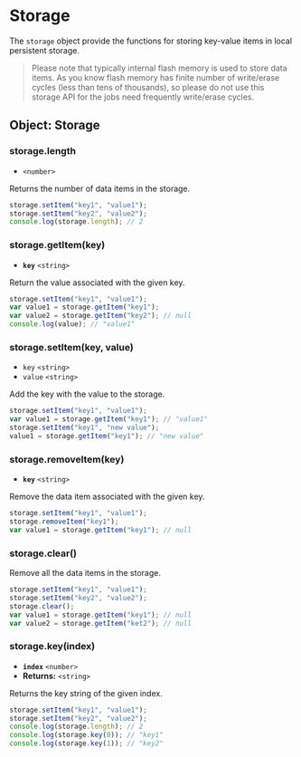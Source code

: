 # Storage

The `storage` object provide the functions for storing key-value items in local persistent storage.

> Please note that typically internal flash memory is used to store data items. As you know flash memory has finite number of write/erase cycles (less than tens of thousands), so please do not use this storage API for the jobs need frequently write/erase cycles.

## Object: Storage

### storage.length

* `<number>`

Returns the number of data items in the storage.

```javascript
storage.setItem("key1", "value1");
storage.setItem("key2", "value2");
console.log(storage.length); // 2
```

### storage.getItem(key)

* **`key`** `<string>`&#x20;

Return the value associated with the given key.

```javascript
storage.setItem("key1", "value1");
var value1 = storage.getItem("key1");
var value2 = storage.getItem("key2"); // null
console.log(value); // "value1"
```

### storage.setItem(key, value)

* `key` `<string>`&#x20;
* `value` `<string>`&#x20;

Add the key with the value to the storage.

```javascript
storage.setItem("key1", "value1");
var value1 = storage.getItem("key1"); // "value1"
storage.setItem("key1", "new value");
value1 = storage.getItem("key1"); // "new value"
```

### storage.removeItem(key)

* **`key`** `<string>`&#x20;

Remove the data item associated with the given key.

```javascript
storage.setItem("key1", "value1");
storage.removeItem("key1");
var value1 = storage.getItem("key1"); // null
```

### storage.clear()

Remove all the data items in the storage.

```javascript
storage.setItem("key1", "value1");
storage.setItem("key2", "value2");
storage.clear();
var value1 = storage.getItem("key1"); // null
var value2 = storage.getItem("ket2"); // null
```

### storage.key(index)

* **`index`** `<number>`&#x20;
* **Returns:** `<string>`&#x20;

Returns the key string of the given index.

```javascript
storage.setItem("key1", "value1");
storage.setItem("key2", "value2");
console.log(storage.length); // 2
console.log(storage.key(0)); // "key1"
console.log(storage.key(1)); // "key2"
```
